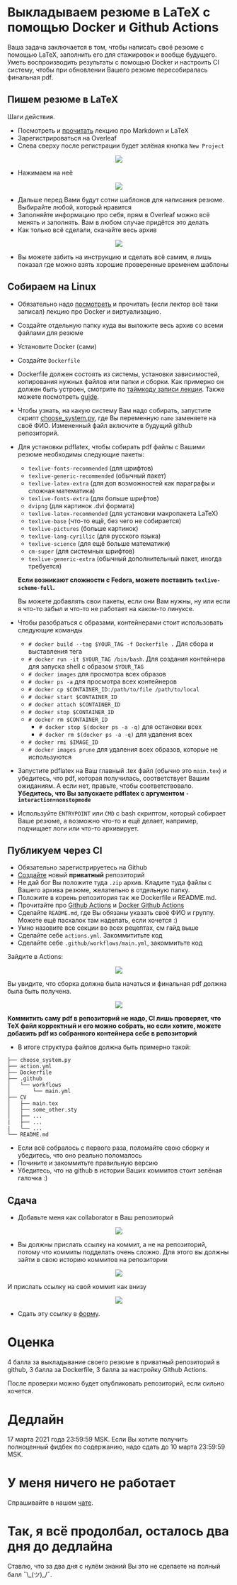 # Выкладываем резюме в LaTeX с помощью Docker и Github Actions

Ваша задача заключается в том, чтобы написать своё резюме с помощью LaTeX,
заполнить его для стажировок и вообще будущего. Уметь воспроизводить результаты
с помощью Docker и настроить CI систему, чтобы при обновлении Вашего резюме
пересобиралась финальная pdf.

## Пишем резюме в LaTeX

Шаги действия.

* Посмотреть и [прочитать](../../layout_systems) лекцию про Markdown и LaTeX
* Зарегистрироваться на Overleaf
* Слева сверху после регистрации будет зелёная кнопка `New Project`

<p align="center">
  <img src="./media/new.png" />
</p>

* Нажимаем на неё

<p align="center">
  <img src="./media/cv.png" />
</p>

* Дальше перед Вами будут сотни шаблонов для написания резюме. Выбирайте любой,
  который нравится
* Заполняйте информацию про себя, прям в Overleaf можно всё менять и заполнять.
  Вам в любом случае придётся это делать
* Как только всё сделали, скачайте весь архив

<p align="center">
  <img src="./media/download.png" />
</p>

* Вы можете забить на инструкцию и сделать всё самим, я лишь показал где можно
  взять хорошие проверенные временем шаблоны

## Собираем на Linux

* Обязательно надо [посмотреть](https://youtu.be/H3Kqcvzxlac) и прочитать
  (если лектор всё таки записал) лекцию про Docker и виртуализацию.
* Создайте отдельную папку куда вы выложите весь архив со всеми файлами для
  резюме
* Установите Docker (сами)
* Создайте `Dockerfile`
* Dockerfile должен состоять из системы, установки зависимостей, копирования
  нужных файлов или папки и сборки. Как примерно он должен быть устроен,
  смотрите по [таймкоду записи лекции](https://youtu.be/H3Kqcvzxlac?t=1528).
  Также можете посмотреть [guide](https://docs.docker.com/engine/reference/builder/).
* Чтобы узнать, на какую систему Вам надо собирать, запустите скрипт
  [choose_system.py](./choose_system.py), где Вы переменную `name` заменяете
  на своё ФИО. Измененный файл включите в будущий github репозиторий.
* Для установки pdflatex, чтобы собирать pdf файлы с Вашими резюме необходимы
  следующие пакеты:
  * `texlive-fonts-recommended` (для шрифтов)
  * `texlive-generic-recommended` (обычный пакет)
  * `texlive-latex-extra` (для доп возможностей как параграфы и сложная математика)
  * `texlive-fonts-extra` (для больше шрифтов)
  * `dvipng` (для картинок .dvi формата)
  * `texlive-latex-recommended` (для установки макропакета LaTeX)
  * `texlive-base` (что-то ещё, без чего не собирается)
  * `texlive-pictures` (больше картинок)
  * `texlive-lang-cyrillic` (для русского языка)
  * `texlive-science` (для ещё больше математики)
  * `cm-super` (для системных шрифтов)
  * `texlive-generic-extra` (обычный дополнительный пакет, иногда требуется)

  **Если возникают сложности с Fedora, можете поставить `texlive-scheme-full`.**

  Вы можете добавлять свои пакеты, если они Вам нужны, ну или если я что-то
  забыл и что-то не работает на каком-то линуксе.
* Чтобы разобраться с образами, контейнерами стоит использовать следующие команды
  * `# docker build --tag $YOUR_TAG -f Dockerfile .` Для сбора и выставления тега
  * `# docker run -it $YOUR_TAG /bin/bash`. Для создания контейнера для запуска
    shell с образом `$YOUR_TAG`
  * `# docker images` для просмотра всех образов
  * `# docker ps -a` для просмотра всех контейнеров
  * `# docker cp $CONTAINER_ID:/path/to/file /path/to/local`
  * `# docker start $CONTAINER_ID`
  * `# docker attach $CONTAINER_ID`
  * `# docker stop $CONTAINER_ID`
  * `# docker rm $CONTAINER_ID`
    * `# docker stop $(docker ps -a -q)` для остановки всех
    * `# docker rm $(docker ps -a -q)` для удаления всех
  * `# docker rmi $IMAGE_ID`
  * `# docker images prune` для удаления всех образов, которые не используются
* Запустите pdflatex на Ваш главный .tex файл (обычно это `main.tex`) и
  убедитесь, что pdf, которая получилась, соответствует Вашим ожиданиям. А если
  нет, правьте, чтобы соответствовало. **Убедитесь, что Вы запускаете pdflatex с аргументом `-interaction=nonstopmode`**
* Используйте `ENTRYPOINT` или `CMD` с bash скриптом, который собирает Ваше
  резюме, а возможно что-то и ещё делает, например, подчищает логи или
  что-то архивирует.

## Публикуем через CI

* Обязательно зарегистрируетесь на Github
* [Создайте](https://github.com/new) новый **приватный** репозиторий
* Не дай бог Вы положите туда `.zip` архив. Кладите туда файлы с Вашего архива
  резюме, желательно в отдельную папку.
* Положите в корень репозитория так же Dockerfile и README.md.
* Прочитайте про [Github Actions](https://docs.github.com/en/actions) и
  [Docker Github Actions](https://docs.github.com/en/actions/creating-actions/creating-a-docker-container-action)
* Сделайте `README.md`, где Вы обязаны указать своё ФИО и группу. Можете ещё
  пасхалок там наделать, если хочется :)
* Умно назовите все секции во всех рецептах, см гайд выше
* Сделайте себе `actions.yml`. Закоммититьте код
* Сделайте себе `.github/workflows/main.yml`, закоммитьте код

Зайдите в Actions:

<p align="center">
  <img src="./media/workflow.png" />
</p>

Вы увидите, что сборка должна была начаться и финальная pdf должна была быть получена.

<p align="center">
  <img src="./media/workflow_github.png" />
</p>

**Коммитить саму pdf в репозиторий не надо, CI лишь проверяет, что TeX файл
корректный и его можно собрать, но если хотите, можете добавить pdf из собранного
контейнера себе в репозиторий**

* В итоге структура файлов должна быть примерно такой:

```
├── choose_system.py
├── action.yml
├── Dockerfile
├── .github
│   └── workflows
│       └── main.yml
├── CV
│   ├── main.tex
│   ├── some_other.sty
│   ├── ...
|   ├── ...
|   └── ...
└── README.md
```

* Если всё собралось с первого раза, поломайте свою сборку и
  убедитесь, что оно реально поломалось
* Почините и закоммитьте правильную версию
* Убедитесь, что на github в истории Ваших коммитов стоит зелёная галочка :)

## Сдача

* Добавьте меня как collaborator в Ваш репозиторий


<p align="center">
  <img src="./media/access.png" />
</p>

* Вы должны прислать ссылку на коммит, а не на репозиторий, потому что
  коммиты подделать очень сложно. Для этого вы должны зайти в свою историю
  коммитов на репозитории

<p align="center">
  <img src="./media/history.png" />
</p>

И прислать ссылку на свой коммит как внизу

<p align="center">
  <img src="./media/commit_url.png" />
</p>

* Сдать эту ссылку в [форму](https://forms.gle/W2qgkRc6dJSLVN458).

# Оценка

4 балла за выкладывание своего резюме в приватный репозиторий в github,
3 балла за Dockerfile, 3 балла за настройку Github Actions.

После проверки можно будет опубликовать репозиторий, если сильно хочется.

# Дедлайн

17 марта 2021 года 23:59:59 MSK. Если Вы хотите получить полноценный фидбек по содержанию, надо сдать до 10 марта 23:59:59 MSK.

# У меня ничего не работает

Спрашивайте в нашем [чате](https://t.me/joinchat/S7uq0gezA-J6h3dg).

# Так, я всё продолбал, осталось два дня до дедлайна

Ставлю, что за два дня с нулём знаний Вы это не сделаете на полный балл
¯\\\_(ツ)\_/¯.
